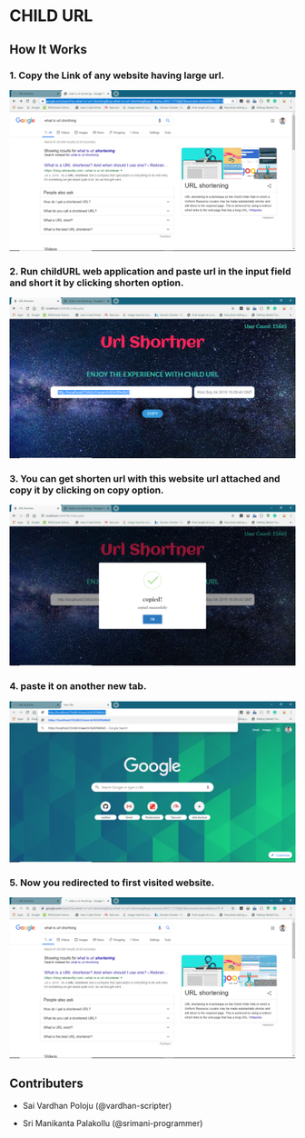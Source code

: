 # CHILD URL

## How It Works

### 1. Copy the Link of any website having large url.

![image1](Images/1.png)

### 2. Run childURL web application and paste url in the input field and short it by clicking shorten option.

![image2](Images/2.png)

### 3. You can get shorten url with this website url attached and copy it by clicking on copy option.

![image3](Images/3.png)

### 4. paste it on another new tab.

![image4](Images/4.png)

### 5. Now you redirected to first visited website.

![image5](Images/5.png)

## Contributers
* Sai Vardhan Poloju (@vardhan-scripter)

* Sri Manikanta Palakollu (@srimani-programmer)
